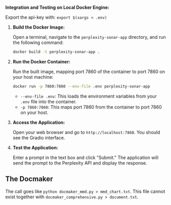 **Integration and Testing on Local Docker Engine:**

Export the api-key with: `export $(xargs < .env)`

1.  **Build the Docker Image:**

    Open a terminal, navigate to the `perplexity-sonar-app` directory, and run the following command:

    ```bash
    docker build -t perplexity-sonar-app .
    ```

2.  **Run the Docker Container:**

    Run the built image, mapping port 7860 of the container to port 7860 on your host machine:

    ```bash
    docker run -p 7860:7860 --env-file .env perplexity-sonar-app
    ```

    * `--env-file .env`: This loads the environment variables from your `.env` file into the container.
    * `-p 7860:7860`: This maps port 7860 from the container to port 7860 on your host.

3.  **Access the Application:**

    Open your web browser and go to `http://localhost:7860`. You should see the Gradio interface.

4.  **Test the Application:**

    Enter a prompt in the text box and click "Submit." The application will send the prompt to the Perplexity API and display the response.

## The Docmaker

The call goes like `python docmaker_mmd.py > mmd_chart.txt`.
This file cannot exist together with `docmaker_comprehensive.py > document.txt`.